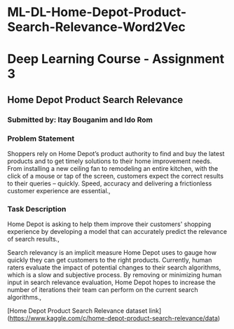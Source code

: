 # ML-DL-Home-Depot-Product-Search-Relevance-Word2Vec 


 <div style=text-align: center;>
    <h1>Deep Learning Course - Assignment 3</h1>
    <h2>Home Depot Product Search Relevance</h2>
    <h3>Submitted by: Itay Bouganim and Ido Rom</h3>
</div>
    
<h3>Problem Statement</h3>
<p>
Shoppers rely on Home Depot’s product authority to find and buy the latest products and to get timely solutions to their home improvement needs. From installing a new ceiling fan to remodeling an entire kitchen, with the click of a mouse or tap of the screen, customers expect the correct results to their queries – quickly. Speed, accuracy and delivering a frictionless customer experience are essential.,
</p>

<h3>Task Description</h3>
<p>
Home Depot is asking to help them improve their customers' shopping experience by developing a model that can accurately predict the relevance of search results.,

Search relevancy is an implicit measure Home Depot uses to gauge how quickly they can get customers to the right products. Currently, human raters evaluate the impact of potential changes to their search algorithms, which is a slow and subjective process. By removing or minimizing human input in search relevance evaluation, Home Depot hopes to increase the number of iterations their team can perform on the current search algorithms.,
</p>

[Home Depot Product Search Relevance dataset link] (https://www.kaggle.com/c/home-depot-product-search-relevance/data)
